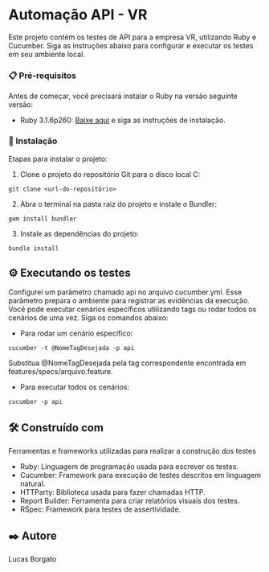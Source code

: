# Automação API - VR

Este projeto contém os testes de API para a empresa VR, utilizando Ruby e Cucumber. Siga as instruções abaixo para configurar e executar os testes em seu ambiente local.

### 📋 Pré-requisitos

Antes de começar, você precisará instalar o Ruby na versão seguinte versão:

- Ruby 3.1.6p260: [Baixe aqui](https://github.com/oneclick/rubyinstaller2/releases/download/RubyInstaller-3.1.6-1/rubyinstaller-devkit-3.1.6-1-x64.exe) e siga as instruções de instalação.

### 🔧 Instalação

Etapas para instalar o projeto:

1. Clone o projeto do repositório Git para o disco local C:

```
git clone <url-do-repositório>
```

2. Abra o terminal na pasta raiz do projeto e instale o Bundler:
```
gem install bundler
```

3. Instale as dependências do projeto:

```
bundle install
```

## ⚙️ Executando os testes

Configurei um parâmetro chamado api no arquivo cucumber.yml. Esse parâmetro prepara o ambiente para registrar as evidências da execução. Você pode executar cenários específicos utilizando tags ou rodar todos os cenários de uma vez. Siga os comandos abaixo:

- Para rodar um cenário específico:

```
cucumber -t @NomeTagDesejada -p api
```
Substitua @NomeTagDesejada pela tag correspondente encontrada em features/specs/arquivo.feature.

- Para executar todos os cenários:
```
cucumber -p api
```


## 🛠️ Construído com

Ferramentas e frameworks utilizadas para realizar a construção dos testes

- Ruby: Linguagem de programação usada para escrever os testes.
- Cucumber: Framework para execução de testes descritos em linguagem natural.
- HTTParty: Biblioteca usada para fazer chamadas HTTP.
- Report Builder: Ferramenta para criar relatórios visuais dos testes.
- RSpec: Framework para testes de assertividade.

## ✒️ Autore

Lucas Borgato